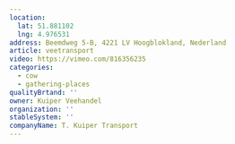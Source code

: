 ```yaml
---
location:
  lat: 51.881102
  lng: 4.976531
address: Beemdweg 5-B, 4221 LV Hoogblokland, Nederland
article: veetransport
video: https://vimeo.com/816356235
categories:
  - cow
  - gathering-places
qualityBrtand: ''
owner: Kuiper Veehandel
organization: ''
stableSystem: ''
companyName: T. Kuiper Transport
---
```

